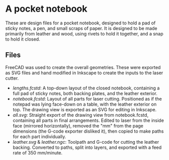 A pocket notebook
=================

These are design files for a pocket notebook, designed to hold a pad of sticky
notes, a pen, and small scraps of paper.  It is designed to be made primarily
from leather and wood, using rivets to hold it together, and a snap to hold it
closed.


Files
-----

FreeCAD was used to create the overall geometries.  These were exported as SVG
files and hand modified in Inkscape to create the inputs to the laser cutter.

* _lengths.fcstd_: A top-down layout of the closed notebook, containing a full
  pad of sticky notes, both backing plates, and the leather exterior.
* _notebook.fcstd_: Layout of all parts for laser cutting.  Positioned as if
  the notepad was lying face-down on a table, with the leather exterior on top.
  The drawing view is exported as an SVG for editing in Inkscape.
* _all.svg_: Straight export of the drawing view from notebook.fcstd,
  containing all parts in final arrangements.  Edited to laser from the inside
  face (mirrored horizontally), removed the "mm" from the page dimensions (the
  G-code exporter disliked it), then copied to make paths for each part
  individually.
* _leather.svg_ & _leather.ngc_: Toolpath and G-code for cutting the leather
  backing.  Converted to paths, split into layers, and exported with a feed
  rate of 350 mm/minute.
